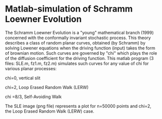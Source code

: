 # Matlab-simulation of Schramm Loewner Evolution
The Schramm Loewner Evolution is a "young" mathematical branch (1999) concerned with the conformally invariant stochastic process. This theory describes a class of random planar curves, obtained (by Schramm) by solving Lowener equations when the driving function (input) takes the form of brownian motion. Such curves are governed by "chi" which plays the role of the diffusion coefficient for the driving function.
This matlab program (3 files: SLE.m, fz1.m, fz2.m) simulates such curves for any value of chi for various planar processes:

chi=0, vertical slit

chi=2,  Loop Erased Random Walk (LERW)

chi =8/3, Self-Avoiding Walk

The SLE image (png file) represents a plot for n=50000 points and chi=2, the Loop Erased Random Walk (LERW) case.
